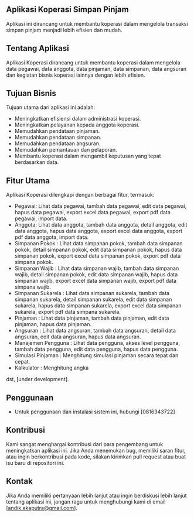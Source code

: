 ## Aplikasi Koperasi Simpan Pinjam

Aplikasi ini dirancang untuk membantu koperasi dalam mengelola transaksi simpan pinjam menjadi lebih efisien dan mudah.

## Tentang Aplikasi

Aplikasi Koperasi dirancang untuk membantu koperasi dalam mengelola data pegawai, data anggota, data pinjaman, data simpanan, data angsuran dan kegiatan bisnis koperasi lainnya dengan lebih efisien.

## Tujuan Bisnis

Tujuan utama dari aplikasi ini adalah:

- Meningkatkan efisiensi dalam administrasi koperasi.
- Meningkatkan pelayanan kepada anggota koperasi.
- Memudahkan pendataan pinjaman.
- Memudahkan pendataan simpanan.
- Memudahkan pendataan angsuran.
- Memudahkan pemantauan dan pelaporan.
- Membantu koperasi dalam mengambil keputusan yang tepat berdasarkan data.

## Fitur Utama

Aplikasi Koperasi dilengkapi dengan berbagai fitur, termasuk:

- Pegawai: Lihat data pegawai, tambah data pegawai, edit data pegawai, hapus data pegawai, export excel data pegawai, export pdf data pegawai, import data.
- Anggota: Lihat data anggota, tambah data anggota, detail anggota, edit data anggota, hapus data anggota, export excel data anggota, export pdf data anggota, import data.
- Simpanan Pokok : Lihat data simpanan pokok, tambah data simpanan pokok, detail simpanan pokok, edit data simpanan pokok, hapus data simpanan pokok, export excel data simpanan pokok, export pdf data simpana pokok.
- Simpanan Wajib : Lihat data simpanan wajib, tambah data simpanan wajib, detail simpanan pokok, edit data simpanan wajib, hapus data simpanan wajib, export excel data simpanan wajib, export pdf data simpana wajib.
- Simpanan Sukarela : Lihat data simpanan sukarela, tambah data simpanan sukarela, detail simpanan sukarela, edit data simpanan sukarela, hapus data simpanan sukarela, export excel data simpanan sukarela, export pdf data simpana sukarela.
- Pinjaman : Lihat data pinjaman, tambah data pinjaman, edit data pinjaman, hapus data pinjaman.
- Angsuran : Lihat data angsuran, tambah data angsuran, detail data angsuran, edit data angsuran, hapus data angsuran.
- Manajemen Pengguna : Lihat data pengguna, akses level pengguna, tambah data pengguna, edit data pengguna, hapus data pengguna.
- Simulasi Pinjaman : Menghitung simulasi pinjaman secara tepat dan cepat.
- Kalkulator : Menghitung angka

dst, [under development].

## Penggunaan

* Untuk penggunaan dan instalasi sistem ini, hubungi [0816343722]

## Kontribusi

Kami sangat menghargai kontribusi dari para pengembang untuk meningkatkan aplikasi ini. Jika Anda menemukan bug, memiliki saran fitur, atau ingin berkontribusi pada kode, silakan kirimkan pull request atau buat isu baru di repositori ini.

## Kontak

Jika Anda memiliki pertanyaan lebih lanjut atau ingin berdiskusi lebih lanjut tentang aplikasi ini, jangan ragu untuk menghubungi kami di email [andik.ekaputra@gmail.com].
